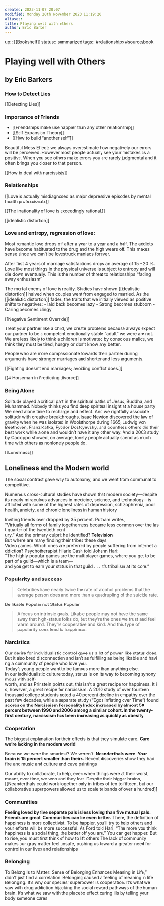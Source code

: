 ```yaml
---
created: 2023-11-07 20:07
modified: Monday 20th November 2023 11:19:20
aliases:
title: Playing well with others
author: Eric Barker
---
```

up::  [[Bookshelf]]
status:: summarized
tags:: #relationships #source/book

# Playing well with Others
## by Eric Barkers


### How to Detect Lies
[[Detecting Lies]]
### Importance of Friends
- [[Friendships make use happier than any other relationship]]
- [[Self Expansion Theory]]
- [[How to build “another self”]]


Beautiful Mess Effect: we always overestimate how negatively our errors will be perceived. However most people actually see your mistakes as a positive. When you see others make errors you are rarely judgmental and it often brings you closer to that person.

[[How to deal with narcissists]]
### Relationships
[[Love is actually misdiagnosed as major depressive episodes by mental health professionals]]

[[The irrationality of love is exceedingly rational.]]

[[idealistic distortion]]

### Love and entropy, regression of love:
Most romantic love drops off after a year to a year and a half. The addicts have become habituated to the drug and the high wears off. This makes sense since we can’t be lovestruck maniacs forever.

After first 4 years of marriage satisfactions drops an average of 15 - 20 %.
Love like most things in the physical universe is subject to entropy and will die down eventually. This is the number of threat to relationships “fading away enthusiasm”


The mortal enemy of love is reality.
Studies have shown [[idealistic distortion]] halved when couples went from engaged to married.
As the  [[idealistic distortion]] fades, the traits that we initially viewed as positive shifts to negatives:
	- laid back becomes lazy
	- Strong becomes stubborn
	- Caring becomes clingy

[[Negative Sentiment Override]]

Treat your partner like a child, we create problems because always expect our partner to be a competent emotionally stable “adult” we were are not. We are less likely to think a children is motivated by conscious malice, we think they must be tired, hungry or don’t know any better.

People who are more compassionate towards their partner during arguments have stronger marriages and shorter and less arguments.

[[Fighting doesn’t end marriages; avoiding conflict does.]]

[[4 Horseman in Predicting divorce]]


### Being Alone

Solitude played a critical part in the spiritual paths of Jesus, Buddha, and Muhammad. Nobody thinks you find deep spiritual insight at a house party
We need alone time to recharge and reflect. And we rightfully associate solitude with creative breakthroughs. Isaac Newton discovered the law of gravity when he was isolated in Woolsthorpe during 1665, Ludwig von Beethoven, Franz Kafka, Fyodor Dostoyevsky, and countless others did their best work while alone and wouldn’t have it any other way.
And a 2003 study by Cacioppo showed, on average, lonely people actually spend as much time with others as nonlonely people do.

[[Loneliness]]
## Loneliness and the Modern world
The social contract gave way to autonomy, and we went from communal to competitive.

Numerous cross-cultural studies have shown that modern society—despite its nearly miraculous advances in medicine, science, and technology—is afflicted with some of the highest rates of depression, schizophrenia, poor health, anxiety, and chronic loneliness in human history

Inviting friends over dropped by 35 percent. Putnam writes, “Virtually all forms of family togetherness became less common over the last quarter of the twentieth cent ury.” And the primary culprit he identified? **Television**
But where are many finding their tribes these days Video games. Which ones are preferred by people suffering from internet addiction? Psychotherapist Hilarie Cash told Johann Hari: “The highly popular games are the multiplayer games, where you get to be part of a guild—which is a team—and you get to earn your status in that guild . . . It’s tribalism at its core.”


### Popularity and success

> Celebrities have nearly twice the rate of alcohol problems that the average person does and more than a quadrupling of the suicide rate.


Be likable Popular not Status Popular

> A focus on intrinsic goals. Likable people may not have the same sway that high-status folks do, but they’re the ones we trust and feel warm around. They’re cooperative and kind. And this type of popularity does lead to happiness.


### Narcistics

Our desire for individualistic control gave us a lot of power, like status does. But it also bred disconnection and isn’t as fulfilling as being likable and having a community of people who love you.
 
Today’s young people want to be famous more than anything else.
In our individualistic culture today, status is on its way to becoming synonymous with self-worth, and as Prinstein points out, this isn’t a great recipe for happiness. It is, however, a great recipe for narcissism.
A 2010 study of over fourteen thousand college students noted a 40 percent decline in empathy over the past few decades, while a separate study (“Egos Inflating over Time”) found **scores on the Narcissism Personality Index increased by almost 50 percent between 1990 and 2006 among a similar cohort. In the twenty-first century, narcissism has been increasing as quickly as obesity**


### Cooperation

The biggest explanation for their effects is that they simulate care. **Care we’re lacking in the modern world**

Because we were the smartest? We weren’t. **Neanderthals were. Your brain is 15 percent smaller than theirs.** Recent discoveries show they had fire and music and culture and cave paintings

Our ability to collaborate, to help, even when things were at their worst, meant, over time, we won and they lost. Despite their bigger brains, [[Neanderthals could work together only in tribes of ten to fifteen, but our collaborative superpowers allowed us to scale to bands of over a hundred]]

### Communities
**Feeling loved by five separate pals is less loving than five mutual pals. Friends are great. Communities can be even better.**
There, the definition of happiness is more collectivist. To be happier, you’ll try to help others and your efforts will be more successful. As Ford told Hari, “The more you think happiness is a social thing, the better off you are.” You can get happier. But to rise, you must first think of how to lift others
The lack of community makes our gray matter feel unsafe, pushing us toward a greater need for control in our lives and relationships

### Belonging
To Belong Is to Matter: Sense of Belonging Enhances Meaning in Life,” didn’t just find a correlation. Belonging caused a feeling of meaning in life
Belonging. It’s why our species’ superpower is cooperation. It’s what we saw with drug addiction hijacking the social reward pathways of the human brain. It’s what we saw with the placebo effect curing ills by telling your body someone cares
